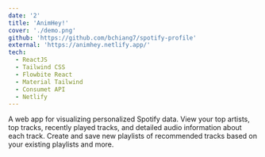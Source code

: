 ```yaml
---
date: '2'
title: 'AnimHey!'
cover: './demo.png'
github: 'https://github.com/bchiang7/spotify-profile'
external: 'https://animhey.netlify.app/'
tech:
  - ReactJS
  - Tailwind CSS
  - Flowbite React
  - Material Tailwind
  - Consumet API
  - Netlify
---
```


A web app for visualizing personalized Spotify data. View your top artists, top tracks, recently played tracks, and detailed audio information about each track. Create and save new playlists of recommended tracks based on your existing playlists and more.

